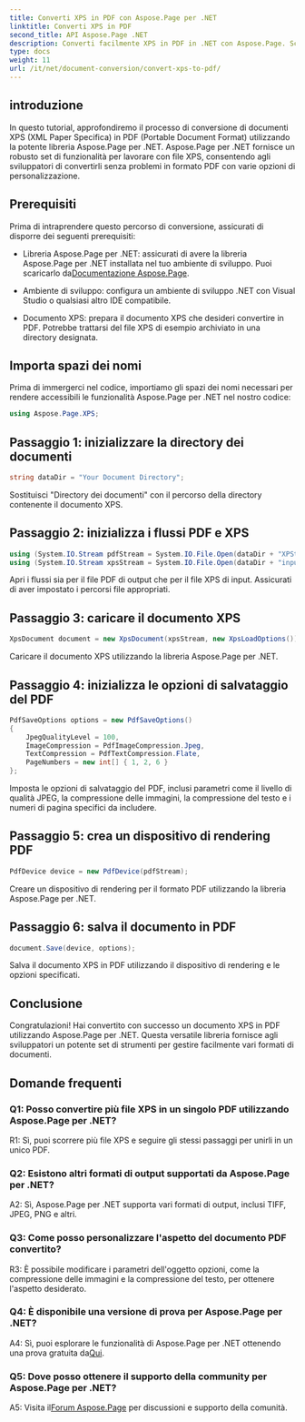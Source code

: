```yaml
---
title: Converti XPS in PDF con Aspose.Page per .NET
linktitle: Converti XPS in PDF
second_title: API Aspose.Page .NET
description: Converti facilmente XPS in PDF in .NET con Aspose.Page. Scarica la libreria, esplora la documentazione e ottieni una prova gratuita.
type: docs
weight: 11
url: /it/net/document-conversion/convert-xps-to-pdf/
---
```

## introduzione

In questo tutorial, approfondiremo il processo di conversione di documenti XPS (XML Paper Specifica) in PDF (Portable Document Format) utilizzando la potente libreria Aspose.Page per .NET. Aspose.Page per .NET fornisce un robusto set di funzionalità per lavorare con file XPS, consentendo agli sviluppatori di convertirli senza problemi in formato PDF con varie opzioni di personalizzazione.

## Prerequisiti

Prima di intraprendere questo percorso di conversione, assicurati di disporre dei seguenti prerequisiti:

-  Libreria Aspose.Page per .NET: assicurati di avere la libreria Aspose.Page per .NET installata nel tuo ambiente di sviluppo. Puoi scaricarlo da[Documentazione Aspose.Page](https://reference.aspose.com/page/net/).

- Ambiente di sviluppo: configura un ambiente di sviluppo .NET con Visual Studio o qualsiasi altro IDE compatibile.

- Documento XPS: prepara il documento XPS che desideri convertire in PDF. Potrebbe trattarsi del file XPS di esempio archiviato in una directory designata.

## Importa spazi dei nomi

Prima di immergerci nel codice, importiamo gli spazi dei nomi necessari per rendere accessibili le funzionalità Aspose.Page per .NET nel nostro codice:

```csharp
using Aspose.Page.XPS;
```

## Passaggio 1: inizializzare la directory dei documenti

```csharp
string dataDir = "Your Document Directory";
```

Sostituisci "Directory dei documenti" con il percorso della directory contenente il documento XPS.

## Passaggio 2: inizializza i flussi PDF e XPS

```csharp
using (System.IO.Stream pdfStream = System.IO.File.Open(dataDir + "XPStoPDF_out.pdf", System.IO.FileMode.OpenOrCreate, System.IO.FileAccess.Write))
using (System.IO.Stream xpsStream = System.IO.File.Open(dataDir + "input.xps", System.IO.FileMode.Open))
```

Apri i flussi sia per il file PDF di output che per il file XPS di input. Assicurati di aver impostato i percorsi file appropriati.

## Passaggio 3: caricare il documento XPS

```csharp
XpsDocument document = new XpsDocument(xpsStream, new XpsLoadOptions());
```

Caricare il documento XPS utilizzando la libreria Aspose.Page per .NET.

## Passaggio 4: inizializza le opzioni di salvataggio del PDF

```csharp
PdfSaveOptions options = new PdfSaveOptions()
{
    JpegQualityLevel = 100,
    ImageCompression = PdfImageCompression.Jpeg,
    TextCompression = PdfTextCompression.Flate,
    PageNumbers = new int[] { 1, 2, 6 }
};
```

Imposta le opzioni di salvataggio del PDF, inclusi parametri come il livello di qualità JPEG, la compressione delle immagini, la compressione del testo e i numeri di pagina specifici da includere.

## Passaggio 5: crea un dispositivo di rendering PDF

```csharp
PdfDevice device = new PdfDevice(pdfStream);
```

Creare un dispositivo di rendering per il formato PDF utilizzando la libreria Aspose.Page per .NET.

## Passaggio 6: salva il documento in PDF

```csharp
document.Save(device, options);
```

Salva il documento XPS in PDF utilizzando il dispositivo di rendering e le opzioni specificati.

## Conclusione

Congratulazioni! Hai convertito con successo un documento XPS in PDF utilizzando Aspose.Page per .NET. Questa versatile libreria fornisce agli sviluppatori un potente set di strumenti per gestire facilmente vari formati di documenti.

## Domande frequenti

### Q1: Posso convertire più file XPS in un singolo PDF utilizzando Aspose.Page per .NET?

R1: Sì, puoi scorrere più file XPS e seguire gli stessi passaggi per unirli in un unico PDF.

### Q2: Esistono altri formati di output supportati da Aspose.Page per .NET?

A2: Sì, Aspose.Page per .NET supporta vari formati di output, inclusi TIFF, JPEG, PNG e altri.

### Q3: Come posso personalizzare l'aspetto del documento PDF convertito?

R3: È possibile modificare i parametri dell'oggetto opzioni, come la compressione delle immagini e la compressione del testo, per ottenere l'aspetto desiderato.

### Q4: È disponibile una versione di prova per Aspose.Page per .NET?

 A4: Sì, puoi esplorare le funzionalità di Aspose.Page per .NET ottenendo una prova gratuita da[Qui](https://releases.aspose.com/).

### Q5: Dove posso ottenere il supporto della community per Aspose.Page per .NET?

 A5: Visita il[Forum Aspose.Page](https://forum.aspose.com/c/page/39) per discussioni e supporto della comunità.